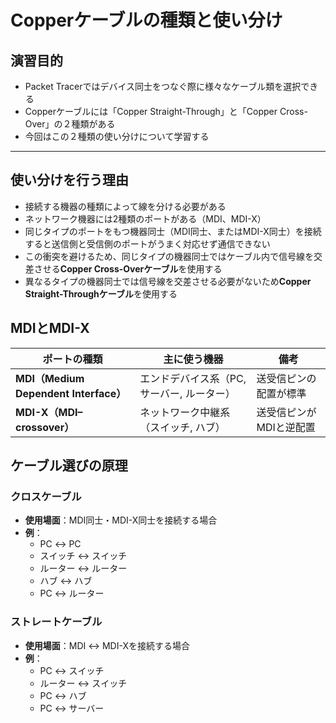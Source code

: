 # Copperケーブルの種類と使い分け

## 演習目的
- Packet Tracerではデバイス同士をつなぐ際に様々なケーブル類を選択できる
- Copperケーブルには「Copper Straight-Through」と「Copper Cross-Over」の２種類がある
- 今回はこの２種類の使い分けについて学習する

---

## 使い分けを行う理由
- 接続する機器の種類によって線を分ける必要がある  
- ネットワーク機器には2種類のポートがある（MDI、MDI-X）  
- 同じタイプのポートをもつ機器同士（MDI同士、またはMDI-X同士）を接続すると送信側と受信側のポートがうまく対応せず通信できない  
- この衝突を避けるため、同じタイプの機器同士ではケーブル内で信号線を交差させる**Copper Cross-Overケーブル**を使用する  
- 異なるタイプの機器同士では信号線を交差させる必要がないため**Copper Straight-Throughケーブル**を使用する  



## MDIとMDI-X

| ポートの種類 | 主に使う機器 | 備考 |
|--------------|--------------|------|
| **MDI（Medium Dependent Interface）** | エンドデバイス系（PC, サーバー, ルーター） | 送受信ピンの配置が標準 |
| **MDI-X（MDI–crossover）** | ネットワーク中継系（スイッチ, ハブ） | 送受信ピンがMDIと逆配置 |



## ケーブル選びの原理

### クロスケーブル
- **使用場面**：MDI同士・MDI-X同士を接続する場合  
- **例**：
  - PC ↔ PC  
  - スイッチ ↔ スイッチ  
  - ルーター ↔ ルーター  
  - ハブ ↔ ハブ  
  - PC ↔ ルーター  

### ストレートケーブル
- **使用場面**：MDI ↔ MDI-Xを接続する場合  
- **例**：
  - PC ↔ スイッチ  
  - ルーター ↔ スイッチ  
  - PC ↔ ハブ  
  - PC ↔ サーバー  
